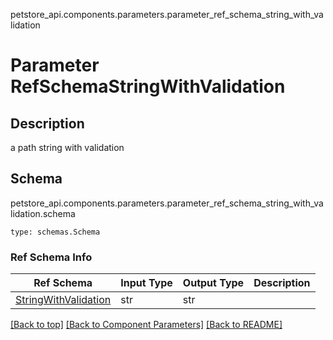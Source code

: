 petstore_api.components.parameters.parameter_ref_schema_string_with_validation
# Parameter RefSchemaStringWithValidation

## Description
a path string with validation

## Schema
petstore_api.components.parameters.parameter_ref_schema_string_with_validation.schema
```
type: schemas.Schema
```

### Ref Schema Info
Ref Schema | Input Type | Output Type | Description
---------- | ---------- | ----------- | ------------
[StringWithValidation](../../components/schema/string_with_validation.md) | str | str |

[[Back to top]](#top) [[Back to Component Parameters]](../../../README.md#Component-Parameters) [[Back to README]](../../../README.md)
